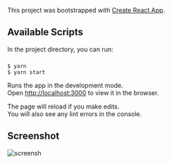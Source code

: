 This project was bootstrapped with [Create React App](https://github.com/facebook/create-react-app).

## Available Scripts

In the project directory, you can run:

### 
```
$ yarn
$ yarn start
```

Runs the app in the development mode.<br>
Open [http://localhost:3000](http://localhost:3000) to view it in the browser.

The page will reload if you make edits.<br>
You will also see any lint errors in the console.


## Screenshot
![screensh](./img/screenchot.png)